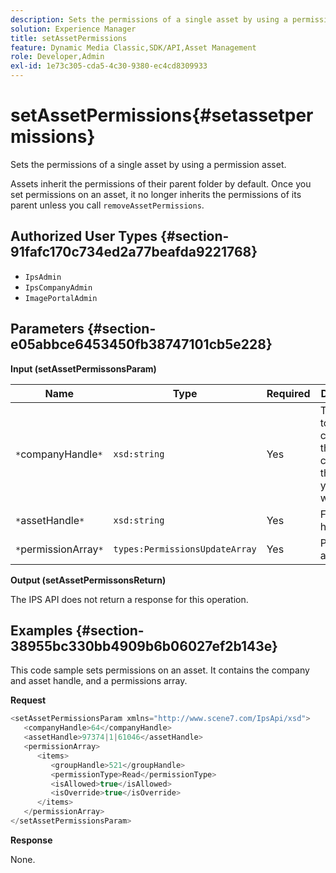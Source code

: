 ```yaml
---
description: Sets the permissions of a single asset by using a permission asset.
solution: Experience Manager
title: setAssetPermissions
feature: Dynamic Media Classic,SDK/API,Asset Management
role: Developer,Admin
exl-id: 1e73c305-cda5-4c30-9380-ec4cd8309933
---
```

# setAssetPermissions{#setassetpermissions}

Sets the permissions of a single asset by using a permission asset.

 Assets inherit the permissions of their parent folder by default. Once you set permissions on an asset, it no longer inherits the permissions of its parent unless you call `removeAssetPermissions`. 

## Authorized User Types {#section-91fafc170c734ed2a77beafda9221768}

* `IpsAdmin` 
* `IpsCompanyAdmin` 
* `ImagePortalAdmin`

## Parameters {#section-e05abbce6453450fb38747101cb5e228}

**Input (setAssetPermissonsParam)** 

|  Name  | Type  | Required  | Description  |
|---|---|---|---|
|  `*`companyHandle`*`  | `xsd:string`  | Yes  | The handle to the company that contains the folder you want to work with.  |
|  `*`assetHandle`*`  | `xsd:string`  | Yes  | Folder handle.  |
|  `*`permissionArray`*`  | `types:PermissionsUpdateArray`  | Yes  | Permissions array.  |

**Output (setAssetPermissonsReturn)**

The IPS API does not return a response for this operation.

## Examples {#section-38955bc330bb4909b6b06027ef2b143e}

This code sample sets permissions on an asset. It contains the company and asset handle, and a permissions array.

**Request** 

```java
<setAssetPermissionsParam xmlns="http://www.scene7.com/IpsApi/xsd">
   <companyHandle>64</companyHandle>
   <assetHandle>97374|1|61046</assetHandle>
   <permissionArray>
      <items>
         <groupHandle>521</groupHandle>
         <permissionType>Read</permissionType>
         <isAllowed>true</isAllowed>
         <isOverride>true</isOverride>
      </items>
   </permissionArray>
</setAssetPermissionsParam>
```

**Response**

None.
